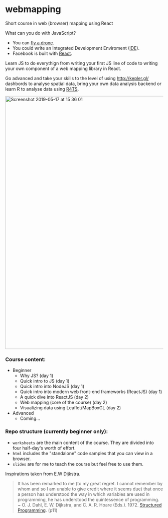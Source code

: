# webmapping
Short course in web (browser) mapping using React

What can you do with JavaScript?
* You can [fly a drone](https://www.youtube.com/watch?v=JzFvGf7Ywkk).
* You could write an Integrated Development Enviroment ([IDE](https://arstechnica.com/information-technology/2015/04/microsofts-new-code-editor-is-built-on-googles-chromium/)).
* Facebook is built with [React](https://github.com/facebook/react).

Learn JS to do everythign from writing your first JS line of code to writing your own component of a web mapping library in React. 

Go advanced and take your skills to the level of using http://kepler.gl/ dashbords to  analyse spatial data, bring your own data analysis backend or learn R to analyse data using [R4TS](https://github.com/ITSLeeds/R4TS).

<img width="804" alt="Screenshot 2019-05-17 at 15 36 01" src="https://user-images.githubusercontent.com/408568/57935369-865c7580-78b9-11e9-8108-86ed586d38a8.png">

### Course content:

* Beginner
  * Why JS? (day 1)
  * Quick intro to JS (day 1)
  * Quick intro into NodeJS (day 1)
  * Quick intro into modern web front-end frameworks (ReactJS) (day 1)
  * A quick dive into ReactJS (day 2)
  * Web mapping (core of the course)  (day 2)
  * Visualizing data using Leaflet/MapBoxGL (day 2)
* Advanced
  * Coming...

### Repo structure (currently beginner only): 
* `worksheets` are the main content of the course. They are divided into four half-day's worth of effort.
* `html` includes the "standalone" code samples that you can view in a browser.
* `slides` are for me to teach the course but feel free to use them.

Inspirations taken from E.W Dijkstra.
> It has been remarked to me (to my great regret. I cannot remember by whom and so I am unable to give credit where it seems due) that once a person has understood the way in which variables are used in programming, he has understood the quintessence of programming. ~ O. J. Dahl, E. W. Dijkstra, and C. A. R. Hoare (Eds.). 1972. [Structured Programming](https://dl.acm.org/citation.cfm?id=1243380). (p11)
